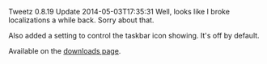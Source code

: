 Tweetz 0.8.19 Update
2014-05-03T17:35:31
Well, looks like I broke localizations a while back. Sorry about that.

Also added a setting to control the taskbar icon showing. It's off by default.

Available on the [downloads page](http://mike-ward.net/downloads).
